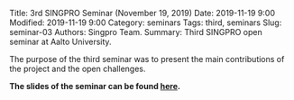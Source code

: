 Title: 3rd SINGPRO Seminar (November 19, 2019)
Date: 2019-11-19 9:00
Modified: 2019-11-19 9:00
Category: seminars
Tags: third, seminars
Slug: seminar-03
Authors: Singpro Team.
Summary: Third SINGPRO open seminar at Aalto University.

The purpose of the third seminar was to present the main contributions of the project and the open challenges.

**The slides of the seminar can be found [here]({attach}/downloads/2019-11-19-SINGPRO-seminar-slides.pdf).**